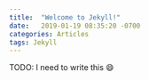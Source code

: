 ```yaml
---
title:  "Welcome to Jekyll!"
date:   2019-01-19 08:35:20 -0700
categories: Articles
tags: Jekyll
---
```


TODO: I need to write this :smile:
